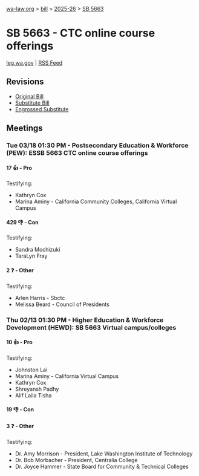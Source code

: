[wa-law.org](/) > [bill](/bill/) > [2025-26](/bill/2025-26/) > [SB 5663](/bill/2025-26/sb/5663/)

# SB 5663 - CTC online course offerings
[leg.wa.gov](https://app.leg.wa.gov/billsummary?BillNumber=5663&Year=2025&Initiative=false) | [RSS Feed](./rss.xml)

## Revisions
* [Original Bill](1/)
* [Substitute Bill](S/)
* [Engrossed Substitute](S.E/)

## Meetings
### Tue 03/18 01:30 PM - Postsecondary Education & Workforce (PEW): ESSB 5663 CTC online course offerings
#### 17 👍 - Pro
Testifying:
* Kathryn Cox
* Marina Aminy - California Community Colleges, California Virtual Campus

#### 429 👎 - Con
Testifying:
* Sandra Mochizuki
* TaraLyn Fray

#### 2 ❓ - Other
Testifying:
* Arlen Harris - Sbctc
* Melissa Beard - Council of Presidents

### Thu 02/13 01:30 PM - Higher Education & Workforce Development (HEWD): SB 5663 Virtual campus/colleges
#### 10 👍 - Pro
Testifying:
* Johnston Lai
* Marina Aminy - California Virtual Campus
* Kathryn Cox
* Shreyansh Padhy
* Alif Laila Tisha

#### 19 👎 - Con

#### 3 ❓ - Other
Testifying:
* Dr. Amy Morrison - President, Lake Washington Institute of Technology
* Dr. Bob Morbacher - President, Centralia College
* Dr. Joyce Hammer - State Board for Community & Technical Colleges
